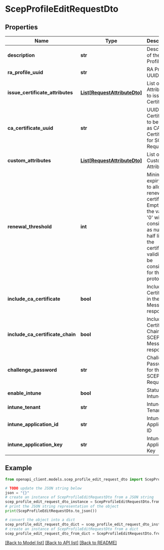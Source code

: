 # ScepProfileEditRequestDto


## Properties

Name | Type | Description | Notes
------------ | ------------- | ------------- | -------------
**description** | **str** | Description of the SCEP Profile | [optional] 
**ra_profile_uuid** | **str** | RA Profile UUID | [optional] 
**issue_certificate_attributes** | [**List[RequestAttributeDto]**](RequestAttributeDto.md) | List of Attributes to issue Certificate | 
**ca_certificate_uuid** | **str** | UUID of the Certificate to be used as CA Certificate for SCEP Requests | 
**custom_attributes** | [**List[RequestAttributeDto]**](RequestAttributeDto.md) | List of Custom Attributes | [optional] 
**renewal_threshold** | **int** | Minimum expiry days to allow renewal of certificate. Empty or the value &#39;0&#39; will be considered as null and half life of the certificate validity will be considered for the protocol | [optional] 
**include_ca_certificate** | **bool** | Include CA Certificate in the SCEP Message response | [optional] [default to False]
**include_ca_certificate_chain** | **bool** | Include CA Certificate Chain in the SCEP Message response | [optional] [default to False]
**challenge_password** | **str** | Challenge Password for the SCEP Request | [optional] 
**enable_intune** | **bool** | Status of Intune | [optional] 
**intune_tenant** | **str** | Intune Tenant | [optional] 
**intune_application_id** | **str** | Intune Application ID | [optional] 
**intune_application_key** | **str** | Intune Application Key | [optional] 

## Example

```python
from openapi_client.models.scep_profile_edit_request_dto import ScepProfileEditRequestDto

# TODO update the JSON string below
json = "{}"
# create an instance of ScepProfileEditRequestDto from a JSON string
scep_profile_edit_request_dto_instance = ScepProfileEditRequestDto.from_json(json)
# print the JSON string representation of the object
print(ScepProfileEditRequestDto.to_json())

# convert the object into a dict
scep_profile_edit_request_dto_dict = scep_profile_edit_request_dto_instance.to_dict()
# create an instance of ScepProfileEditRequestDto from a dict
scep_profile_edit_request_dto_from_dict = ScepProfileEditRequestDto.from_dict(scep_profile_edit_request_dto_dict)
```
[[Back to Model list]](../README.md#documentation-for-models) [[Back to API list]](../README.md#documentation-for-api-endpoints) [[Back to README]](../README.md)


